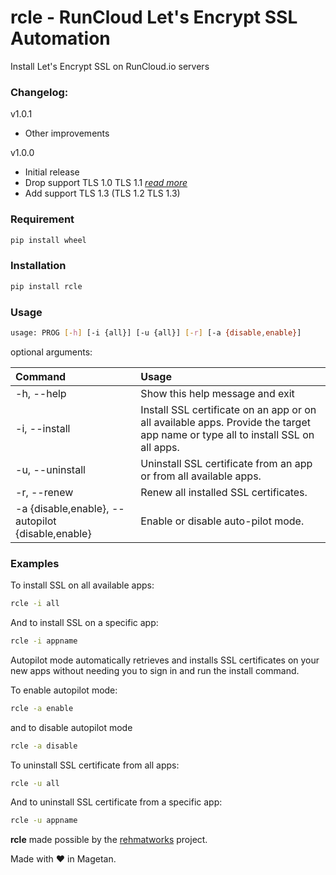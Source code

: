 # rcle - RunCloud Let's Encrypt SSL Automation
Install Let's Encrypt SSL on RunCloud.io servers

### Changelog:

v1.0.1
- Other improvements

v1.0.0
- Initial release
- Drop support TLS 1.0 TLS 1.1 [*read more*](https://blog.qualys.com/ssllabs/2018/11/19/grade-change-for-tls-1-0-and-tls-1-1-protocols "read more")
- Add support TLS 1.3 (TLS 1.2 TLS 1.3)

### Requirement
```bash
pip install wheel
```

### Installation
```bash
pip install rcle
```

### Usage
```bash
usage: PROG [-h] [-i {all}] [-u {all}] [-r] [-a {disable,enable}]
```
optional arguments:

| Command | Usage |
| :------------ | :------------ |
| -h, --help | Show this help message and exit |
| -i, --install | Install SSL certificate on an app or on all available apps. Provide the target app name or type all to install SSL on all apps. |
| -u, --uninstall | Uninstall SSL certificate from an app or from all available apps. |
| -r, --renew | Renew all installed SSL certificates. |
| -a {disable,enable}, --autopilot {disable,enable} | Enable or disable auto-pilot mode. |

### Examples
To install SSL on all available apps:
```bash
rcle -i all
```
And to install SSL on a specific app:
```bash
rcle -i appname
```

Autopilot mode automatically retrieves and installs SSL certificates on your new apps without needing you to sign in and run the install command.

To enable autopilot mode:
```bash
rcle -a enable

```
and to disable autopilot mode
```bash
rcle -a disable
```
To uninstall SSL certificate from all apps:
```bash
rcle -u all
```

And to uninstall SSL certificate from a specific app:
```bash
rcle -u appname
```

**rcle** made possible by the [rehmatworks](https://github.com/rehmatworks/runcloud-letsencrypt "rehmatworks") project.

Made with :heart: in Magetan.
